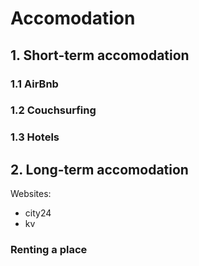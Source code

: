 # Accomodation

## 1. Short-term accomodation

### 1.1 AirBnb

### 1.2 Couchsurfing

### 1.3 Hotels

## 2. Long-term accomodation

Websites:
- city24
- kv

### Renting a place
